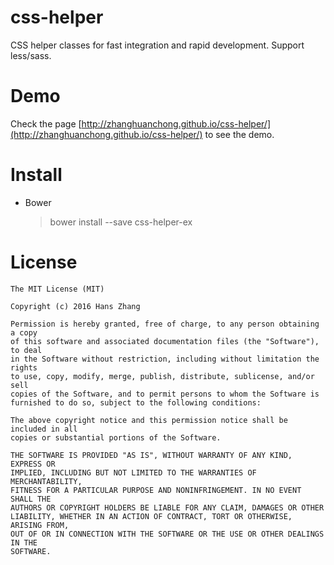 # css-helper
CSS helper classes for fast integration and rapid development. Support less/sass.

# Demo
Check the page [http://zhanghuanchong.github.io/css-helper/](http://zhanghuanchong.github.io/css-helper/) to see the demo.

# Install
* Bower
    > bower install --save css-helper-ex
    
# License

```
The MIT License (MIT)

Copyright (c) 2016 Hans Zhang

Permission is hereby granted, free of charge, to any person obtaining a copy
of this software and associated documentation files (the "Software"), to deal
in the Software without restriction, including without limitation the rights
to use, copy, modify, merge, publish, distribute, sublicense, and/or sell
copies of the Software, and to permit persons to whom the Software is
furnished to do so, subject to the following conditions:

The above copyright notice and this permission notice shall be included in all
copies or substantial portions of the Software.

THE SOFTWARE IS PROVIDED "AS IS", WITHOUT WARRANTY OF ANY KIND, EXPRESS OR
IMPLIED, INCLUDING BUT NOT LIMITED TO THE WARRANTIES OF MERCHANTABILITY,
FITNESS FOR A PARTICULAR PURPOSE AND NONINFRINGEMENT. IN NO EVENT SHALL THE
AUTHORS OR COPYRIGHT HOLDERS BE LIABLE FOR ANY CLAIM, DAMAGES OR OTHER
LIABILITY, WHETHER IN AN ACTION OF CONTRACT, TORT OR OTHERWISE, ARISING FROM,
OUT OF OR IN CONNECTION WITH THE SOFTWARE OR THE USE OR OTHER DEALINGS IN THE
SOFTWARE.
```
